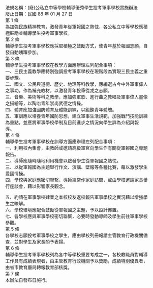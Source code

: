 法規名稱：(廢)公私立中等學校輔導優秀學生投考軍事學校實施辦法  
廢止日期：民國 88 年 01 月 27 日  
第 1 條  
為加強民族精神教育，激發青年從軍報國之熱忱，各公私立中等學校應積  
極鼓勵並輔導學生投考軍事學校。  
第 2 條  
輔導學生投考軍事學校應採取積極之鼓勵方式，使青年基於報國志願，自  
發自動踴躍參加。  
第 3 條  
輔導學生投考軍事學校在教學方面應辦理左列配合事項：  
一、三民主義教學應特別強調投考軍事學校在現階段為實現三民主義之重  
要步驟。  
二、國文、公民與道德、歷史、地理等科教學，應編選古今中外軍事偉人  
之事功，作為補充教材，以激發青年投筆從戎之志願。  
三、音樂、美術等科之教學，應加強軍歌、進行曲之教唱及軍事偉人畫像  
之描繪等，以陶冶青年崇尚武德之情操。  
四、體育應加強國防體育及體能訓練，以鍛鍊青年體魄。  
五、軍訓應以培養青年國防思想，建立軍事生活規範，加強戰鬥技能訓練  
為重點，並應將軍事學校學制及目前進步之情況向學生詳為介紹與報  
導。  
第 4 條  
輔導學生投考軍事學校在訓導方面應辦理左列配合事項：  
一、利用校內集會，由教師或邀請高級軍官向學生作有關從軍報國之專題  
報告。  
二、導師應隨時隨地利用機會以啟發學生從軍報國之熱忱。  
三、以從軍報國為主題舉行作文、演講、壁報等各種比賽，藉以激發學生  
愛國情操。  
四、學校與家庭應密切聯繫，導師經常作家庭訪問，或由學校邀請家長舉  
行座談會，藉以影響家長觀念。  


五、約請在軍事學校肄業之本校校友返校報告軍事學校之實況藉以增強學  
生之瞭解。  
六、學校環境應配合鼓勵從軍報國之主題，予以設計佈置。  
七、各學校應與軍事學校密切聯繫，必要時發動導師及學生前往軍事學校  
參觀。  
第 5 條  
各學校志願投考軍事學校之學生，應由學校列冊報請主管教育行政機關備  
查，並對學生及家長酌予表揚。  
第 6 條  
輔導學生投考軍事學校列為各中等學校重要考成之一，各校教職員對輔導  
工作具有成績表現者，由主管教育行政機關予以獎勵，成績特別優異者，  
由省市教育廳局轉報教育部核獎。  
第 7 條  
本辦法自發布日施行。  


